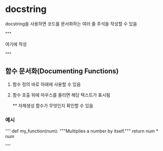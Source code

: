 # docstring
docstring을 사용하면 코드를 문서화하는 여러 줄 주석을 작성할 수 있음

"""

여기에 작성

"""

## 함수 문서화(Documenting Functions)
1. 함수 정의 바로 아래에 사용할 수 있음
2. 함수 호출 위에 마우스를 올리면 해당 텍스트가 표시됨

    ** 자체생성 함수가 무엇인지 확인할 수 있음

### 예시
''''
def my_function(num):
    """Multiplies a number by itself."""
    return num * num

''''